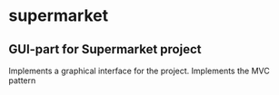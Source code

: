 # supermarket
## GUI-part for Supermarket project

Implements a graphical interface for the project. Implements the MVC pattern
